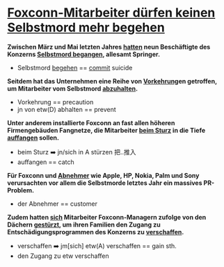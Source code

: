 # [Foxconn-Mitarbeiter dürfen keinen Selbstmord mehr begehen](https://www.wiwo.de/unternehmen/apple-lieferant-foxconn-mitarbeiter-duerfen-keinen-selbstmord-mehr-begehen/4637842.html)

**Zwischen März und Mai letzten Jahres <u>hatten</u> neun Beschäftigte des Konzerns <u>Selbstmord begangen</u>, allesamt Springer.**

* Selbstmord <u>begehen</u> == <u>commit</u> suicide



**Seitdem hat das Unternehmen eine Reihe von <u>Vorkehrung</u>en getroffen, um Mitarbeiter vom Selbstmord <u>abzuhalten</u>.**

* Vorkehrung == precaution
* jn von etw(D) abhalten == prevent



**Unter anderem installierte Foxconn an fast allen höheren Firmengebäuden Fangnetze, die Mitarbeiter <u>beim Sturz</u> in die Tiefe <u>auffangen</u> sollen.**

* beim Sturz ➡️ jn/sich in A stürzen 把..推入
* auffangen == catch



**Für Foxconn und <u>Abnehmer</u> wie Apple, HP, Nokia, Palm und Sony verursachten vor allem die Selbstmorde letztes Jahr ein massives PR-Problem.**

* der Abnehmer == customer



**Zudem hatten <u>sich</u> Mitarbeiter Foxconn-Managern zufolge von den Dächern <u>gestürzt</u>, um ihren Familien den Zugang zu Entschädigungsprogrammen des Konzerns zu <u>verschaffen</u>.**

* verschaffen ➡️ jm[sich] etw(A) verschaffen == gain sth.
* den Zugang zu etw verschaffen
